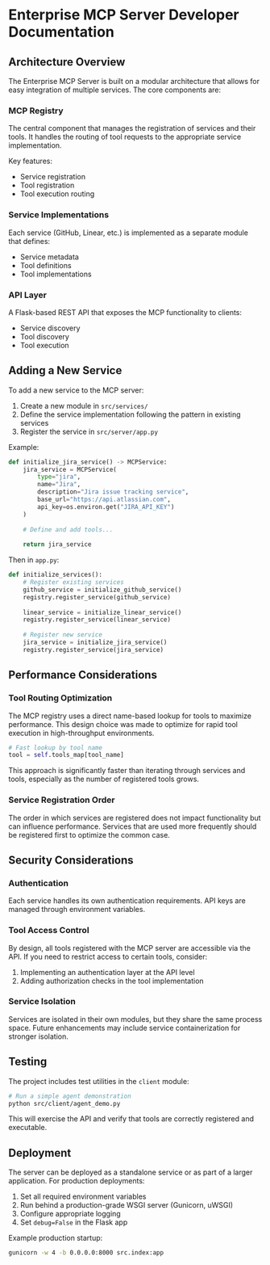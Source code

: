 # Enterprise MCP Server Developer Documentation

## Architecture Overview

The Enterprise MCP Server is built on a modular architecture that allows for easy integration of multiple services. The core components are:

### MCP Registry

The central component that manages the registration of services and their tools. It handles the routing of tool requests to the appropriate service implementation.

Key features:
- Service registration
- Tool registration
- Tool execution routing

### Service Implementations

Each service (GitHub, Linear, etc.) is implemented as a separate module that defines:
- Service metadata
- Tool definitions
- Tool implementations

### API Layer

A Flask-based REST API that exposes the MCP functionality to clients:
- Service discovery
- Tool discovery
- Tool execution

## Adding a New Service

To add a new service to the MCP server:

1. Create a new module in `src/services/`
2. Define the service implementation following the pattern in existing services
3. Register the service in `src/server/app.py`

Example:

```python
def initialize_jira_service() -> MCPService:
    jira_service = MCPService(
        type="jira",
        name="Jira",
        description="Jira issue tracking service",
        base_url="https://api.atlassian.com",
        api_key=os.environ.get("JIRA_API_KEY")
    )
    
    # Define and add tools...
    
    return jira_service
```

Then in `app.py`:

```python
def initialize_services():
    # Register existing services
    github_service = initialize_github_service()
    registry.register_service(github_service)
    
    linear_service = initialize_linear_service()
    registry.register_service(linear_service)
    
    # Register new service
    jira_service = initialize_jira_service()
    registry.register_service(jira_service)
```

## Performance Considerations

### Tool Routing Optimization

The MCP registry uses a direct name-based lookup for tools to maximize performance. This design choice was made to optimize for rapid tool execution in high-throughput environments.

```python
# Fast lookup by tool name
tool = self.tools_map[tool_name]
```

This approach is significantly faster than iterating through services and tools, especially as the number of registered tools grows.

### Service Registration Order

The order in which services are registered does not impact functionality but can influence performance. Services that are used more frequently should be registered first to optimize the common case.

## Security Considerations

### Authentication

Each service handles its own authentication requirements. API keys are managed through environment variables.

### Tool Access Control

By design, all tools registered with the MCP server are accessible via the API. If you need to restrict access to certain tools, consider:

1. Implementing an authentication layer at the API level
2. Adding authorization checks in the tool implementation

### Service Isolation

Services are isolated in their own modules, but they share the same process space. Future enhancements may include service containerization for stronger isolation.

## Testing

The project includes test utilities in the `client` module:

```bash
# Run a simple agent demonstration
python src/client/agent_demo.py
```

This will exercise the API and verify that tools are correctly registered and executable.

## Deployment

The server can be deployed as a standalone service or as part of a larger application. For production deployments:

1. Set all required environment variables
2. Run behind a production-grade WSGI server (Gunicorn, uWSGI)
3. Configure appropriate logging
4. Set `debug=False` in the Flask app

Example production startup:

```bash
gunicorn -w 4 -b 0.0.0.0:8000 src.index:app
```